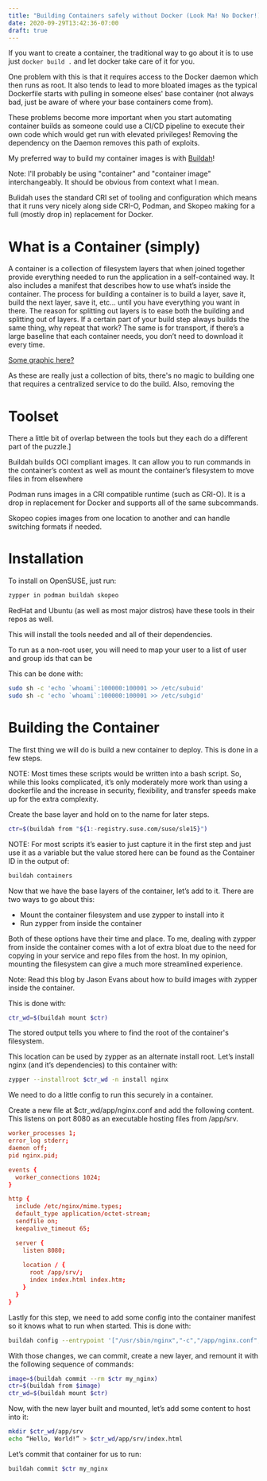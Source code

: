 ```yaml
---
title: "Building Containers safely without Docker (Look Ma! No Docker!)"
date: 2020-09-29T13:42:36-07:00 
draft: true
---
```


If you want to create a container, the traditional way to go about it is to use just `docker build .` and let docker take care of it for you.

One problem with this is that it requires access to the Docker daemon which then runs as root. It also tends to lead to more bloated images as the typical Dockerfile starts with pulling in someone elses' base container (not always bad, just be aware of where your base containers come from).

These problems become more important when you start automating container builds as someone could use a CI/CD pipeline to execute their own code which would get run with elevated privileges! Removing the dependency on the Daemon removes this path of exploits.


My preferred way to build my container images is with [Buildah](https://buildah.io)!

Note: I'll probably be using "container" and "container image" interchangeably. It should be obvious from context what I mean.

Bulidah uses the standard CRI set of tooling and configuration which means that it runs very nicely along side CRI-O, Podman, and Skopeo making for a full (mostly drop in) replacement for Docker.

# What is a Container (simply)

A container is a collection of filesystem layers that when joined together provide everything needed to run the application in a self-contained way. It also includes a manifest that describes how to use what’s inside the container.
The process for building a container is to build a layer, save it, build the next layer, save it, etc... until you have everything you want in there. The reason for splitting out layers is to ease both the building and splitting out of layers. 
If a certain part of your build step always builds the same thing, why repeat that work? The same is for transport, if there’s a large baseline that each container needs, you don’t need to download it every time.


[Some graphic here?](!/img/asdas )

As these are really just a collection of bits, there's no magic to building one that requires a centralized service to do the build. Also, removing the 


# Toolset

There a little bit of overlap between the tools but they each do a different part of the puzzle.]

Buildah builds OCI compliant images. It can allow you to run commands in the container’s context as well as mount the container’s filesystem to move files in from elsewhere 

Podman runs images in a CRI compatible runtime (such as CRI-O). It is a drop in replacement for Docker and supports all of the same subcommands.

Skopeo copies images from one location to another and can handle switching formats if needed. 


# Installation 

To install on OpenSUSE, just run:

```bash
zypper in podman buildah skopeo
```

RedHat and Ubuntu (as well as most major distros) have these tools in their repos as well.

This will install the tools needed and all of their dependencies. 

To run as a non-root user, you will need to map your user to a list of user and group ids that can be 

This can be done with:

```bash
sudo sh -c 'echo `whoami`:100000:100001 >> /etc/subuid'
sudo sh -c 'echo `whoami`:100000:100001 >> /etc/subgid'
```

# Building the Container

The first thing we will do is build a new container to deploy. This is done in a few steps.

NOTE: Most times these scripts would be written into a bash script. So, while this looks complicated, it’s only moderately more work than using a dockerfile and the increase in security, flexibility, and transfer speeds make up for the extra complexity.

Create the base layer and hold on to the name for later steps.

```bash
ctr=$(buildah from "${1:-registry.suse.com/suse/sle15}")
```


NOTE: For most scripts it’s easier to just capture it in the first step and just use it as a variable but the value stored here
can be found as the Container ID in the output of:

```bash
buildah containers
```

Now that we have the base layers of the container, let’s add to it. There are two ways to go about this: 
- Mount the container filesystem and use zypper to install into it
- Run zypper from inside the container

Both of these options have their time and place. To me, dealing with zypper from inside the container comes with a lot of
extra bloat due to the need for copying in your service and repo files from the host. In my opinion, mounting the filesystem
can give a much more streamlined experience.

Note: Read this blog by Jason Evans about how to build images with zypper inside the container.

This is done with:

```bash
ctr_wd=$(buildah mount $ctr)
```

The stored output tells you where to find the root of the container's filesystem.

This location can be used by zypper as an alternate install root. Let’s install nginx (and it’s dependencies) to this container with:

```bash
zypper --installroot $ctr_wd -n install nginx
```

We need to do a little config to run this securely in a container.

Create a new file at $ctr_wd/app/nginx.conf and add the following content. This listens on port 8080 as an executable hosting files from /app/srv.

```nginx.conf
worker_processes 1;
error_log stderr;
daemon off;
pid nginx.pid;

events {
  worker_connections 1024;
}

http {
  include /etc/nginx/mime.types;
  default_type application/octet-stream;
  sendfile on;
  keepalive_timeout 65;

  server {
    listen 8080;
  
    location / {
      root /app/srv/;
      index index.html index.htm;
    }
  }
}
```


Lastly for this step, we need to add some config into the container manifest so it knows what to run when started. This is done with:

```bash
buildah config --entrypoint '["/usr/sbin/nginx","-c","/app/nginx.conf",”-p”,”/app/”]' $ctr
```

With those changes, we can commit, create a new layer, and remount it with the following sequence of commands:

```bash
image=$(buildah commit --rm $ctr my_nginx)
ctr=$(buildah from $image)
ctr_wd=$(buildah mount $ctr)
```

Now, with the new layer built and mounted, let’s add some content to host into it:

```bash
mkdir $ctr_wd/app/srv
echo “Hello, World!” > $ctr_wd/app/srv/index.html
```

Let’s commit that container for us to run:

```bash
buildah commit $ctr my_nginx
```
